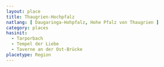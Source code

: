 ```yaml
---
layout: place
title: Thaugrien-Hochpfalz
natlang: [ Daugaringa-Hohpfalz, Hohe Pfalz von Thaugrien ]
category: places
hasinit:
  - Tarporbach
  - Tempel der Liebe
  - Taverne an der Ost-Brücke
placetype: Region
---
```



